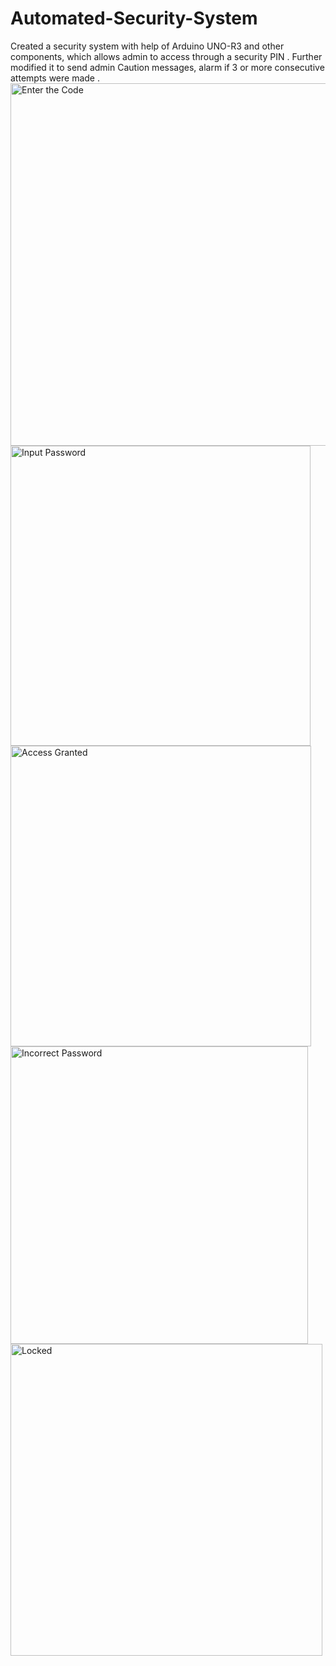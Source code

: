 # Automated-Security-System
Created a security system with help of Arduino UNO-R3 and
other components, which allows admin to access through a
security PIN . Further modified it to send admin Caution messages, alarm if 3
or more consecutive attempts were made .
<img width="580" alt="Enter the Code" src="https://user-images.githubusercontent.com/79034600/134806883-83409817-bbdc-4538-a888-777881cc5f0f.png">
<img width="480" alt="Input Password" src="https://user-images.githubusercontent.com/79034600/134806890-c97a3d34-aec8-46d3-8396-ffbb4c61f6bd.png">
<img width="481" alt="Access Granted" src="https://user-images.githubusercontent.com/79034600/134806866-8c81139d-3dc8-43d8-940a-ce16d013c47f.png">
<img width="476" alt="Incorrect Password" src="https://user-images.githubusercontent.com/79034600/134806889-388aedc4-13fc-429e-ad8c-c4fecb606922.png">
<img width="499" alt="Locked" src="https://user-images.githubusercontent.com/79034600/134806891-f2906023-2091-4279-8370-4b82d5475809.png">
